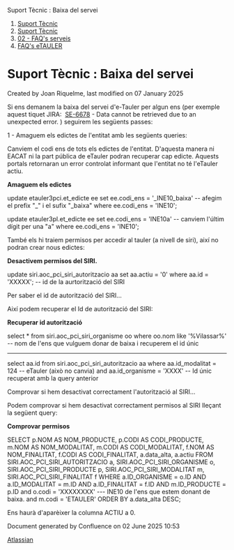 Suport Tècnic : Baixa del servei  

1.  [Suport Tècnic](index.md)
2.  [Suport Tècnic](13893782.md)
3.  [02 - FAQ's serveis](26313393.md)
4.  [FAQ's eTAULER](28705565.md)

Suport Tècnic : Baixa del servei
================================

Created by Joan Riquelme, last modified on 07 January 2025

Si ens demanem la baixa del servei d'e-Tauler per algun ens (per exemple aquest tiquet JIRA:  [SE-6678](https://contacte.aoc.cat/browse/SE-6678?src=confmacro) - Data cannot be retrieved due to an unexpected error. ) seguirem les següents passes:

  

1 - Amaguem els edictes de l'entitat amb les següents queries:

Canviem el codi ens de tots els edictes de l'entitat. D'aquesta manera ni EACAT ni la part pública de eTauler podran recuperar cap edicte. Aquests portals retornaran un error controlat informant que l'entitat no té l'eTauler actiu.

**Amaguem els edictes**

update etauler3pci.et\_edicte ee
set ee.codi\_ens = '\_INE10\_baixa' -- afegim el prefix "\_" i el sufix "\_baixa"
where ee.codi\_ens = 'INE10';

update etauler3pl.et\_edicte ee
set ee.codi\_ens = 'INE10a' -- canviem l'últim dígit per una "a"
where ee.codi\_ens = 'INE10';

  

També els hi traiem permisos per accedir al tauler (a nivell de siri), així no podran crear nous edictes:

**Desactivem permisos del SIRI.**

update siri.aoc\_pci\_siri\_autoritzacio aa
set aa.actiu = '0'
where aa.id = 'XXXXX'; -- id de la aurtorització del SIRI

Per saber el id de autorització del SIRI...

Així podem recuperar el Id de autorització del SIRI:

**Recuperar id autorització**

select \* from siri.aoc\_pci\_siri\_organisme oo
where oo.nom like '%Vilassar%' -- nom de l'ens que vulguem donar de baixa i recuperem el id únic

---------------------------

select aa.id
from siri.aoc\_pci\_siri\_autoritzacio aa
where aa.id\_modalitat = 124 -- eTauler (això no canvia)
and aa.id\_organisme = 'XXXX' -- Id únic recuperat amb la query anterior

Comprovar si hem desactivat correctament l'autorització al SIRI...

Podem comprovar si hem desactivat correctament permisos al SIRI lleçant la següent query:

**Comprovar permisos**

SELECT
               p.NOM AS NOM\_PRODUCTE,
               p.CODI AS CODI\_PRODUCTE,
               m.NOM AS NOM\_MODALITAT,
               m.CODI AS CODI\_MODALITAT,
               f.NOM AS NOM\_FINALITAT,
               f.CODI AS CODI\_FINALITAT,
               a.data\_alta, a.actiu
 FROM
            SIRI.AOC\_PCI\_SIRI\_AUTORITZACIO a,
            SIRI.AOC\_PCI\_SIRI\_ORGANISME o,
            SIRI.AOC\_PCI\_SIRI\_PRODUCTE p,
            SIRI.AOC\_PCI\_SIRI\_MODALITAT m,
            SIRI.AOC\_PCI\_SIRI\_FINALITAT f
WHERE
          a.ID\_ORGANISME = o.ID
          AND a.ID\_MODALITAT = m.ID
          AND a.ID\_FINALITAT = f.ID
          AND m.ID\_PRODUCTE = p.ID
          and o.codi = 'XXXXXXXX' --- INE10 de l'ens que estem donant de baixa.
          and m.codi = 'ETAULER'
ORDER BY a.data\_alta DESC;

Ens haurà d'aparèixer la columna ACTIU a 0.

Document generated by Confluence on 02 June 2025 10:53

[Atlassian](http://www.atlassian.com/)